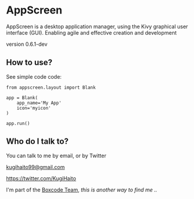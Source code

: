 # AppScreen

AppScreen is a desktop application manager, using the
Kivy graphical user interface (GUI). Enabling agile
and effective creation and development

version 0.6.1-dev

## How to use?

See simple code code:
```
from appscreen.layout import Blank

app = Blank(
    app_name='My App'
    icon='myicon'
)

app.run()
```

## Who do I talk to?

You can talk to me by email, or by Twitter

kugihaito99@gmail.com

https://twitter.com/KugiHaito

I'm part of the [Boxcode Team](https://twitter.com/boxcodev), _this is another way to find me .._
